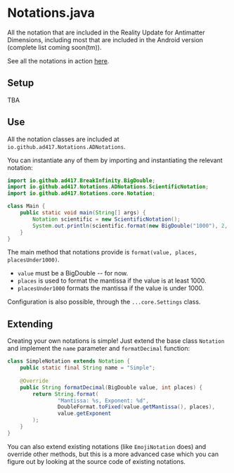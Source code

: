 # Notations.java
All the notation that are included in the Reality Update for Antimatter Dimensions, including most
that are included in the Android version (complete list coming soon(tm)). 

See all the notations in action [here](https://antimatter-dimensions.github.io/notations/). 

## Setup
TBA

## Use
All the notation classes are included at `io.github.ad417.Notations.ADNotations`.

You can instantiate any of them by importing and instantiating the relevant notation:

```java
import io.github.ad417.BreakInfinity.BigDouble;
import io.github.ad417.Notations.ADNotations.ScientificNotation;
import io.github.ad417.Notations.core.Notation;

class Main {
    public static void main(String[] args) {
        Notation scientific = new ScientificNotation();
        System.out.println(scientific.format(new BigDouble("1000"), 2, 2));
    }
}
```

The main method that notations provide is `format(value, places, placesUnder1000)`.

- `value` must be a BigDouble -- for now. 
- `places` is used to format the mantissa if the value is at least 1000.
- `placesUnder1000` formats the mantissa if the value is under 1000. 

Configuration is also possible, through the `...core.Settings` class. 

## Extending
Creating your own notations is simple! Just extend the base class `Notation`
and implement the `name` parameter and `formatDecimal` function:
```java
class SimpleNotation extends Notation {
    public static final String name = "Simple";
    
    @Override
    public String formatDecimal(BigDouble value, int places) {
        return String.format(
                "Mantissa: %s, Exponent: %d",
                DoubleFormat.toFixed(value.getMantissa(), places),
                value.getExponent
        );
    }
}
```

You can also extend existing notations (like `EmojiNotation` does) and override other 
methods, but this is a more advanced case which you can figure out by looking at the 
source code of existing notations.